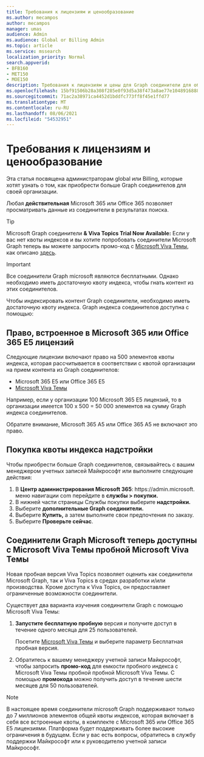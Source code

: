```yaml
---
title: Требования к лицензиям и ценообразование
ms.author: mecampos
author: mecampos
manager: umas
audience: Admin
ms.audience: Global or Billing Admin
ms.topic: article
ms.service: mssearch
localization_priority: Normal
search.appverid:
- BFB160
- MET150
- MOE150
description: Требования к лицензиям и цены для Graph соединители для общего просмотра Поиск (Майкрософт)
ms.openlocfilehash: 15bf91506b28a308f285e0f93d5a38f473a8ae77e10489168880e42143b7d9ae
ms.sourcegitcommit: 71ac2a38971ca4452d1bddfc773ff8f45e1ffd77
ms.translationtype: MT
ms.contentlocale: ru-RU
ms.lasthandoff: 08/06/2021
ms.locfileid: "54532951"
---
```

<!---Previous ms.author: rusamai --->

# <a name="license-requirements-and-pricing"></a>Требования к лицензиям и ценообразование

Эта статья посвящена администраторам global или Billing, которые хотят узнать о том, как приобрести больше Graph соединителов для своей организации.

Любая **действительная** Microsoft 365 или Office 365 позволяет просматривать данные из соединители в результатах поиска.

> [!TIP]
> Microsoft Graph соединители **& Viva Topics Trial Now Available:** Если у вас нет квоты индексов и вы хотите попробовать  соединители Microsoft Graph теперь вы можете запросить промо-код с [Microsoft Viva Темы](https://www.microsoft.com/microsoft-viva/topics?activetab=pivot:overviewtab), как описано [здесь](#microsoft-graph-connectors-now-available-with-microsoft-viva-topics-trial).

>[!IMPORTANT]
>Все соединители Graph microsoft являются бесплатными. Однако необходимо иметь достаточную квоту индекса, чтобы гнать контент из этих соединителов.

Чтобы индексировать контент Graph соединители, необходимо иметь достаточную квоту индекса. Graph индекса соединителов доступна с помощью:

## <a name="entitlement-built-into-microsoft-365-or-office-365-e5-licenses"></a>Право, встроенное в Microsoft 365 или Office 365 E5 лицензий

Следующие лицензии включают право на 500 элементов квоты индекса, которая рассчитывается в соответствии с квотой организации на прием контента из Graph соединителов:

* Microsoft 365 E5 или Office 365 E5
* [Microsoft Viva Темы](https://www.microsoft.com/microsoft-viva/topics?activetab=pivot:overviewtab)

Например, если у организации 100 Microsoft 365 E5 лицензий, то в организации имеется 100 х 500 = 50 000 элементов на сумму Graph индекса соединителов.

<!---Comment requested in PR#143--->
Обратите внимание, Microsoft 365 A5 или Office 365 A5 не включают это право.

## <a name="purchase-of-add-on-index-quota"></a>Покупка квоты индекса надстройки
Чтобы приобрести больше Graph соединителов, связывайтесь с вашим менеджером учетных записей Майкрософт или выполните следующие действия:

1. В **Центр администрирования Microsoft 365**: https://<span>admin.microsoft.</span> меню навигации com перейдите в **службы > покупки.**
2. В нижней части страницы Службы покупки выберите **надстройки.**
3. Выберите **дополнительные Graph соединители.**
4. Выберите **Купить,** а затем выполните свои предпочтения по заказу.
5. Выберите **Проверьте сейчас**.

## <a name="microsoft-graph-connectors-now-available-with-microsoft-viva-topics-trial"></a>Соединители Graph Microsoft теперь доступны с Microsoft Viva Темы пробной Microsoft Viva Темы
 Новая пробная версия Viva Topics позволяет оценить как соединители Microsoft Graph, так и Viva Topics в средах разработки и/или производства. Кроме доступа к Viva Topics, он предоставляет ограниченные возможности соединители.

Существует два варианта изучения соединители Graph с помощью Microsoft Viva Темы:

1. **Запустите бесплатную пробную** версия и получите доступ в течение одного месяца для 25 пользователей.

     Посетите [Microsoft Viva Темы](https://www.microsoft.com/microsoft-viva/topics?activetab=pivot:overviewtab) и выберите параметр Бесплатная пробная версия.

2. Обратитесь к вашему менеджеру учетной записи Майкрософт, чтобы запросить **промо-код** для емкости пробного индекса с Microsoft Viva Темы пробной пробной Microsoft Viva Темы. С помощью **промокода** можно получить доступ в течение шести месяцев для 50 пользователей.

> [!NOTE]
> В настоящее время соединители microsoft Graph поддерживают только до 7 миллионов элементов общей квоты индексов, которая включает в себя все встроенные квоты, в комплекте с Microsoft 365 или Office 365 E5 лицензиями. Платформа будет поддерживать более высокие ограничения в будущем. Если у вас есть вопросы, обратитесь в службу поддержки Майкрософт или к руководителю учетной записи Майкрософт.
